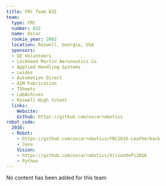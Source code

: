 ```yaml
---
title: FRC Team 832
team:
  type: FRC
  number: 832
  name: Oscar
  rookie_year: 2002
  location: Roswell, Georgia, USA
  sponsors:
  - GE Volunteers
  - Lockheed Martin Aeronautics Co.
  - Applied Handling Systems
  - Leidos
  - Automation Direct
  - AIM Fabrication
  - TSheets
  - LabAchives
  - Roswell High School
  links:
    Website:
    Github: https://github.com/oscarrobotics
robot_code:
  2016:
  - Robot:
    - https://github.com/oscarrobotics/FRC2016-Leatherback
    - Java
    Vision:
    - https://github.com/oscarrobotics/VisionOnPi2016
    - Python
---
```


No content has been added for this team
